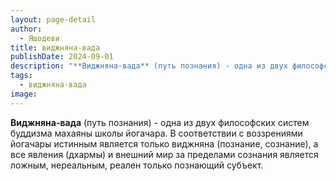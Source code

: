 ```yaml
---
layout: page-detail
author:
  - Яшодеви
title: виджняна-вада
publishDate: 2024-09-01
description: "**Виджняна-вада** (путь познания) - одна из двух философских систем буддизма махаяны школы йогачара. В соответствии с воззрениями йогачары истинным является только виджняна (познание, сознание), а все явления (дхармы) и внешний мир за пределами сознания является ложным, нереальным, реален только познающий субъект."
tags:
  - виджняна-вада
image:
---
```

**Виджняна-вада** (путь познания) - одна из двух философских систем буддизма махаяны школы йогачара. В соответствии с воззрениями йогачары истинным является только виджняна (познание, сознание), а все явления (дхармы) и внешний мир за пределами сознания является ложным, нереальным, реален только познающий субъект.

